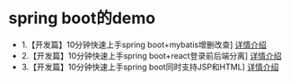 # spring boot的demo

- 1.【开发篇】10分钟快速上手spring boot+mybatis增删改查]  [详情介绍](https://github.com/CodingChaozhang/spring_boot_practice_demo/blob/master/spring_boot_mybatis/%E3%80%90%E5%BC%80%E5%8F%91%E7%AF%87%E3%80%9110%E5%88%86%E9%92%9F%E5%BF%AB%E9%80%9F%E4%B8%8A%E6%89%8Bspring%20boot%2Bmybatis%E5%A2%9E%E5%88%A0%E6%94%B9%E6%9F%A5.md)
- 2.【开发篇】10分钟快速上手spring boot+react登录前后端分离]  [详情介绍](https://github.com/CodingChaozhang/spring_boot_practice_demo/blob/master/spring_boot_react_login/%E3%80%90%E5%BC%80%E5%8F%91%E7%AF%87%E3%80%9110%E5%88%86%E9%92%9F%E5%BF%AB%E9%80%9F%E4%B8%8A%E6%89%8Bspring%20boot%2Breact%E7%99%BB%E5%BD%95%E5%89%8D%E5%90%8E%E7%AB%AF%E5%88%86%E7%A6%BB.md)
- 3.【开发篇】10分钟快速上手spring boot同时支持JSP和HTML]  [详情介绍](https://github.com/CodingChaozhang/spring_boot_practice_demo/blob/master/springboot_thymeleaf_jsp/spring%20boot%E5%90%8C%E6%97%B6%E6%94%AF%E6%8C%81JSP%E5%92%8CHTML.md)

